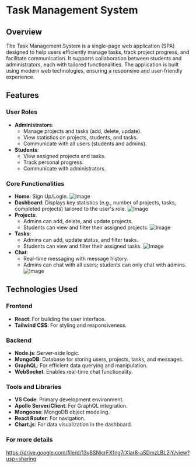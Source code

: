 # Task Management System

## Overview
The Task Management System is a single-page web application (SPA) designed to help users efficiently manage tasks, track project progress, and facilitate communication. It supports collaboration between students and administrators, each with tailored functionalities. The application is built using modern web technologies, ensuring a responsive and user-friendly experience.

## Features
### User Roles
- **Administrators**:
  - Manage projects and tasks (add, delete, update).
  - View statistics on projects, students, and tasks.
  - Communicate with all users (students and admins).
- **Students**:
  - View assigned projects and tasks.
  - Track personal progress.
  - Communicate with administrators.
    
### Core Functionalities
- **Home**: Sign Up/Login.
![Image](https://github.com/user-attachments/assets/600070a1-d7ec-4ad1-8849-b1604f3c3c90)
- **Dashboard**: Displays key statistics (e.g., number of projects, tasks, completed projects) tailored to the user's role.
![Image](https://github.com/user-attachments/assets/86631e95-d25b-4f44-90ba-d72a366c957e)
- **Projects**:
  - Admins can add, delete, and update projects.
  - Students can view and filter their assigned projects.
![Image](https://github.com/user-attachments/assets/8f2332cb-d83c-4039-a5bb-d2969dcee425)
- **Tasks**:
  - Admins can add, update status, and filter tasks.
  - Students can view and filter their assigned tasks.
![Image](https://github.com/user-attachments/assets/b155e61b-8c39-49c0-967c-e72218b74ea9)
- **Chat**:
  - Real-time messaging with message history.
  - Admins can chat with all users; students can only chat with admins.
![Image](https://github.com/user-attachments/assets/980624f4-83ee-44be-b02e-334dcba726dc)

## Technologies Used
### Frontend
- **React**: For building the user interface.
- **Tailwind CSS**: For styling and responsiveness.

### Backend
- **Node.js**: Server-side logic.
- **MongoDB**: Database for storing users, projects, tasks, and messages.
- **GraphQL**: For efficient data querying and manipulation.
- **WebSocket**: Enables real-time chat functionality.

### Tools and Libraries
- **VS Code**: Primary development environment.
- **Apollo Server/Client**: For GraphQL integration.
- **Mongoose**: MongoDB object modeling.
- **React Router**: For navigation.
- **Chart.js**: For data visualization in the dashboard.
  
### For more details 
https://drive.google.com/file/d/13y8SNjcrFXfng7rXlar8-aSDmzLBL2iY/view?usp=sharing
